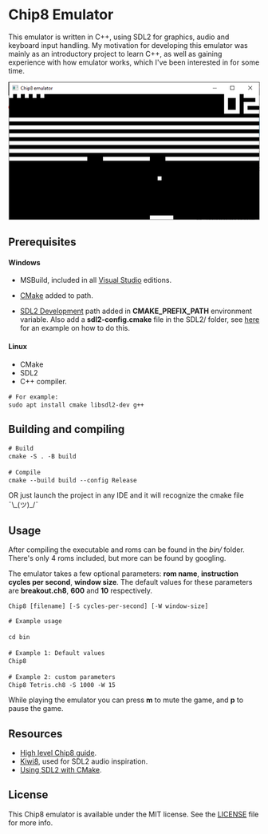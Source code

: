 ﻿# Chip8 Emulator
This emulator is written in C++, using SDL2 for graphics, audio and keyboard input handling. 
My motivation for developing this emulator was mainly as an introductory project to learn C++,
as well as gaining experience with how emulator works, which I've been interested in for some time.

![Image of emulator running Breakout game](images/gameplay.png)

## Prerequisites 

#### Windows
- MSBuild, included in all [Visual Studio](https://visualstudio.microsoft.com/) editions.

- [CMake](https://cmake.org/) added to path.

- [SDL2 Development](https://www.libsdl.org/download-2.0.php) path added in **CMAKE_PREFIX_PATH** environment variable.
Also add a **sdl2-config.cmake** file in the SDL2/ folder, see [here](https://trenki2.github.io/blog/2017/06/02/using-sdl2-with-cmake/)
for an example on how to do this.

#### Linux
- CMake
- SDL2
- C++ compiler.

```
# For example:
sudo apt install cmake libsdl2-dev g++
```

## Building and compiling
```
# Build
cmake -S . -B build

# Compile
cmake --build build --config Release	
```

OR just launch the project in any IDE and it will recognize the cmake file ¯\\\_(ツ)\_/¯
## Usage
After compiling the executable and roms can be found in the *bin/* folder. There's only 4 roms included,
but more can be found by googling. 

The emulator takes a few optional parameters: **rom name**, 
**instruction cycles per second**, **window size**. The default values for these
parameters are **breakout.ch8**, **600** and **10** respectively.
```
Chip8 [filename] [-S cycles-per-second] [-W window-size]
```

```
# Example usage

cd bin

# Example 1: Default values
Chip8

# Example 2: custom parameters
Chip8 Tetris.ch8 -S 1000 -W 15

```


While playing the emulator you can press **m** to mute the game, and **p** to pause the game.

## Resources
- [High level Chip8 guide](https://tobiasvl.github.io/blog/write-a-chip-8-emulator/).
- [Kiwi8](https://github.com/tomdaley92/kiwi-8), used for SDL2 audio inspiration.
- [Using SDL2 with CMake](https://trenki2.github.io/blog/2017/06/02/using-sdl2-with-cmake/).

## License

This Chip8 emulator is available under the MIT license. See the [LICENSE](LICENSE) file for more info.